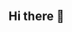 ## Hi there 👋

<!--
**jayasirisha512/jayasirisha512** is a ✨ _special_ ✨ repository because its `README.md` (this file) appears on your GitHub profile.

I am jayasirisha 
an aspiring computer science engineer
curious and learning about coding and machine learning 
currently learning python and machine learning.
-->
